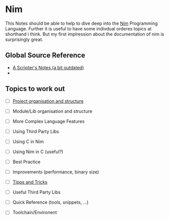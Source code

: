 # Nim

This Notes should be able to help to dive deep into the [Nim](https://nim-lang.org) Programming Language.
Further it is useful to have some indivdual orderes topics at shorthand i think. But my first implression about the documentation of nim is surprisingly great.

## Global Source Reference

* [A Scripter's Notes (a bit outdated)](https://scripter.co/notes/nim)
* 

## Topics to work out

- [ ] [Project organisation and structure](project_structure.md)
- [ ] Module/Lib organisation and structure
- [ ] More Complex Language Features
- [ ] Using Third Party Libs
- [ ] Using C in Nim
- [ ] Using Nim in C (useful?)
- [ ] Best Practice
- [ ] Improvements (performance, binary size)
- [ ] [Tipps and Tricks](tipps_and_tricks.md)
- [ ] Useful Third Party Libs
- [ ] Quick Reference (tools, snippets, ...)
- [ ] Toolchain/Environent


